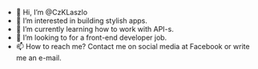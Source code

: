 - 🙏 Hi, I’m @CzKLaszlo
- 🧐 I’m interested in building stylish apps. 
- 🌱 I’m currently learning how to work with API-s.
- 💖 I’m looking to for a front-end developer job.
- 📫 How to reach me? Contact me on social media at Facebook or write me an e-mail.
